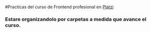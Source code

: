 #Practicas del curso de Frontend profesional en [Platzi](http://platzi.com)

### Estare organizandolo por carpetas a medida que avance el curso.
